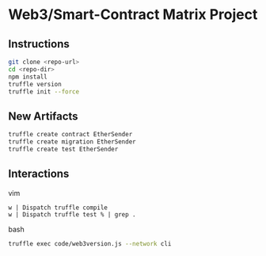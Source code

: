 # Web3/Smart-Contract Matrix Project

## Instructions
```bash
git clone <repo-url>
cd <repo-dir>
npm install
truffle version
truffle init --force
```

## New Artifacts
```bash
truffle create contract EtherSender
truffle create migration EtherSender
truffle create test EtherSender
```

## Interactions
vim
```
w | Dispatch truffle compile
w | Dispatch truffle test % | grep .
```
bash
```bash
truffle exec code/web3version.js --network cli
```
